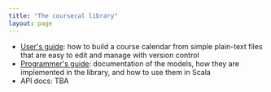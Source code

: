 ```yaml
---
title: "The coursecal library"
layout: page
---
```



- [User's guide](usersguide/): how to build a course calendar from simple plain-text files that are easy to edit and manage with version control
- [Programmer's guide](codersguide/):  documentation of the models, how they are implemented in the library, and how to use them in Scala
- API docs: TBA
